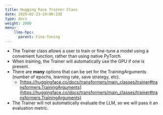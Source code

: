 ```yaml
---
title: Hugging Face Trainer Class
date: 2025-02-23-19:06:23Z
type: docs 
weight: 2800
menu: 
    llms-hpc:
      parent: Fine-Tuning
---
```



* The Trainer class allows a user to train or fine-tune a model using a convenient function, rather than using native PyTorch.
* When training, the Trainer will automatically use the GPU if one is present.
* There are  __many__ options that can be set for the TrainingArguments (number of epochs, learning rate, save strategy, etc).
  * [https://huggingface.co/docs/transformers/main_classes/trainer#transformers.TrainingArguments](https://huggingface.co/docs/transformers/main_classes/trainer#transformers.TrainingArguments)
* The Trainer will not automatically evaluate the LLM, so we will pass it an evaluation metric.


